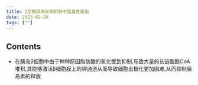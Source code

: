 ```yaml
---
title: 2型糖尿病发病机制中脂毒性是指
date: 2023-02-26
tags: [""]
--- 
```


## Contents
- 在胰岛β细胞中由于种种原因脂肪酸的氧化受到抑制,导致大量的长链酯酰CoA堆积,其能够激活β细胞膜上的钾通道从而导致细胞去极化更加困难,从而抑制胰岛素的释放

